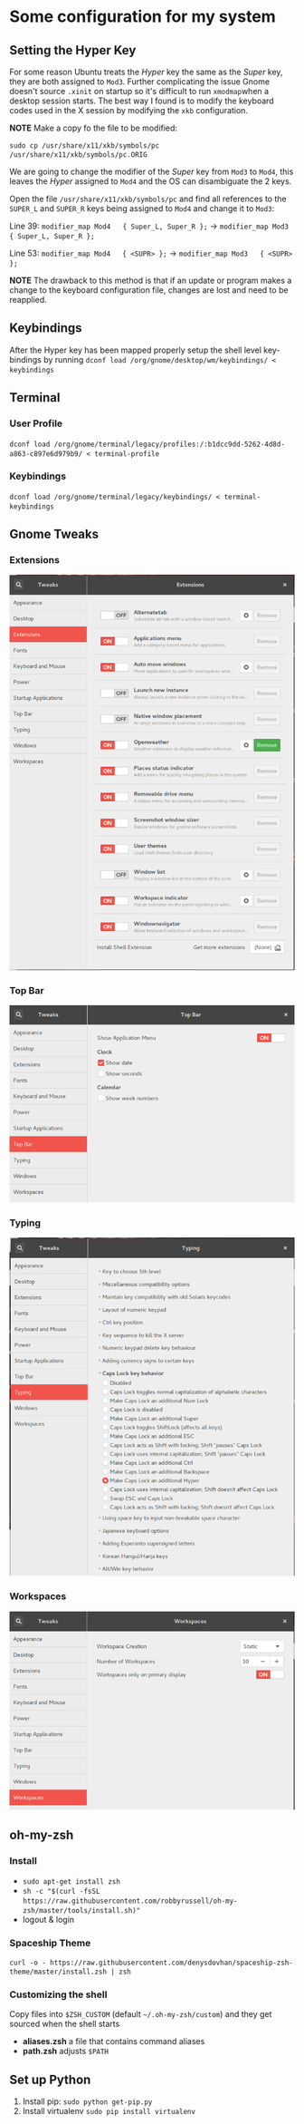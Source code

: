 # Some configuration for my system

## Setting the Hyper Key
For some reason Ubuntu treats the *Hyper* key the same as the *Super* key, they are both assigned to `Mod3`.  Further complicating the issue Gnome doesn't source `.xinit` on startup so it's difficult to run `xmodmap`when a desktop session starts.  The best way I found is to modify the keyboard codes used in the X session by modifying the `xkb` configuration.  

**NOTE** Make a copy fo the file to be modified: 
```
sudo cp /usr/share/x11/xkb/symbols/pc /usr/share/x11/xkb/symbols/pc.ORIG
```

We are going to change the modifier of the *Super* key from `Mod3` to `Mod4`, this leaves the *Hyper* assigned to `Mod4` and the OS can disambiguate the 2 keys.

Open the file `/usr/share/x11/xkb/symbols/pc` and find all references to the `SUPER_L` and `SUPER_R` keys being assigned to `Mod4` and change it to `Mod3`:

Line 39: `modifier_map Mod4   { Super_L, Super_R };` -> `modifier_map Mod3   { Super_L, Super_R };`

Line 53: `modifier_map Mod4   { <SUPR> };` -> `modifier_map Mod3   { <SUPR> };` 

**NOTE** The drawback to this method is that if an update or program makes a change to the keyboard configuration file, changes are lost and need to be reapplied.  

## Keybindings
After the Hyper key has been mapped properly setup the shell level key-bindings by running
`dconf load /org/gnome/desktop/wm/keybindings/ < keybindings`

## Terminal
### User Profile
`dconf load /org/gnome/terminal/legacy/profiles:/:b1dcc9dd-5262-4d8d-a863-c897e6d979b9/ < terminal-profile`

### Keybindings
`dconf load /org/gnome/terminal/legacy/keybindings/ < terminal-keybindings`

## Gnome Tweaks
### Extensions
![Extension](img/extensions.png)

### Top Bar
![Top Bar](img/topbar.png)

### Typing
![Typing](img/typing.png)

### Workspaces
![Workspaces](img/workspaces.png)

## oh-my-zsh
### Install
+ `sudo apt-get install zsh`
+ `sh -c "$(curl -fsSL https://raw.githubusercontent.com/robbyrussell/oh-my-zsh/master/tools/install.sh)"`
+ logout & login

### Spaceship Theme
```
curl -o - https://raw.githubusercontent.com/denysdovhan/spaceship-zsh-theme/master/install.zsh | zsh
```

### Customizing the shell 

Copy files into `$ZSH_CUSTOM` (default `~/.oh-my-zsh/custom`) and they get sourced when the shell starts

+ **aliases.zsh** a file that contains command aliases
+ **path.zsh** adjusts `$PATH`

## Set up Python
1. Install pip: `sudo python get-pip.py`
1. Install virtualenv `sudo pip install virtualenv`


